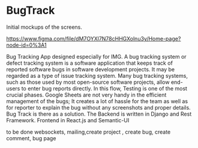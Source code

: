 # BugTrack

Initial mockups of the screens.

https://www.figma.com/file/dM7OYXl7N78cHHGXolnu3y/Home-page?node-id=0%3A1

Bug Tracking App designed especially for IMG. A bug tracking system or defect tracking system is a software application that keeps track of reported software bugs in software development projects. It may be regarded as a type of issue tracking system. Many bug tracking systems, such as those used by most open-source software projects, allow end-users to enter bug reports directly.  In this flow, Testing is one of the most crucial phases. Google Sheets are not very handy in the efficient management of
the bugs; It creates a lot of hassle for the team as well as for reporter to explain the bug without any screenshots and proper details. Bug Track is there as a solution. The Backend is written in Django and Rest Framework. Frontend in React.js and Semantic-UI

to be done websockets, mailing,create project , create bug, create comment, bug page
